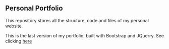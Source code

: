 ## Personal Portfolio
This repository stores all the structure, code and files of my personal website. 

This is the last version of my portfolio, built with Bootstrap and JQuerry.
See clicking [here](https://erickrosa.dev)
